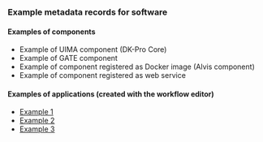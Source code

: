 ### Example metadata records for software



#### Examples of components

* Example of UIMA component \(DK-Pro Core\)
* Example of GATE component
* Example of component registered as Docker image \(Alvis component\)
* Example of component registered as web service



#### Examples of applications \(created with the workflow editor\)

* [Example 1](/assets/OMTD_FundMiningComponent.xml)
* [Example 2](/assets/OMTD_LDAtopicDistributionInferencer.xml)
* [Example 3](/assets/OMTD_StanfordNER.xml)



